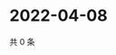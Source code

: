 # 2022-04-08

共 0 条

<!-- BEGIN WEIBO -->
<!-- 最后更新时间 Fri Apr 08 2022 21:20:38 GMT+0800 (China Standard Time) -->

<!-- END WEIBO -->
